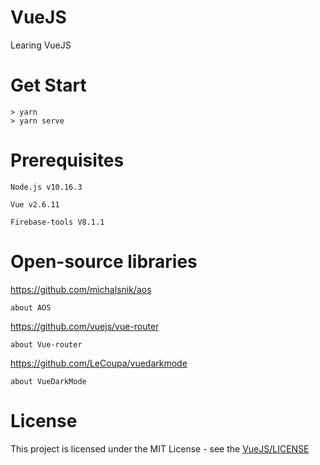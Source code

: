 # VueJS
Learing VueJS
# Get Start
    > yarn
    > yarn serve
# Prerequisites
    Node.js v10.16.3
    
    Vue v2.6.11
    
    Firebase-tools V8.1.1
# Open-source libraries
https://github.com/michalsnik/aos

    about AOS
https://github.com/vuejs/vue-router

    about Vue-router
    
https://github.com/LeCoupa/vuedarkmode

    about VueDarkMode
# License
This project is licensed under the MIT License - see the [VueJS/LICENSE](LICENSE)
